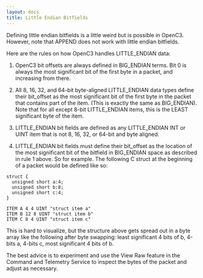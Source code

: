```yaml
---
layout: docs
title: Little Endian Bitfields
---
```


Defining little endian bitfields is a little weird but is possible in OpenC3. However, note that APPEND does not work with little endian bitfields.

Here are the rules on how OpenC3 handles LITTLE_ENDIAN data:

1. OpenC3 bit offsets are always defined in BIG_ENDIAN terms. Bit 0 is always the most significant bit of the first byte in a packet, and increasing from there.

1. All 8, 16, 32, and 64-bit byte-aligned LITTLE_ENDIAN data types define their bit_offset as the most significant bit of the first byte in the packet that contains part of the item. (This is exactly the same as BIG_ENDIAN). Note that for all except 8-bit LITTLE_ENDIAN items, this is the LEAST significant byte of the item.

1. LITTLE_ENDIAN bit fields are defined as any LITTLE_ENDIAN INT or UINT item that is not 8, 16, 32, or 64-bit and byte aligned.

1. LITTLE_ENDIAN bit fields must define their bit_offset as the location of the most significant bit of the bitfield in BIG_ENDIAN space as described in rule 1 above. So for example. The following C struct at the beginning of a packet would be defined like so:

```
struct {
  unsigned short a:4;
  unsigned short b:8;
  unsigned short c:4;
}

ITEM A 4 4 UINT "struct item a"
ITEM B 12 8 UINT "struct item b"
ITEM C 8 4 UINT "struct item c"
```

This is hard to visualize, but the structure above gets spread out in a byte array like the following after byte swapping: least significant 4 bits of b, 4-bits a, 4-bits c, most significant 4 bits of b.

The best advice is to experiment and use the View Raw feature in the Command and Telemetry Service to inspect the bytes of the packet and adjust as necessary.
